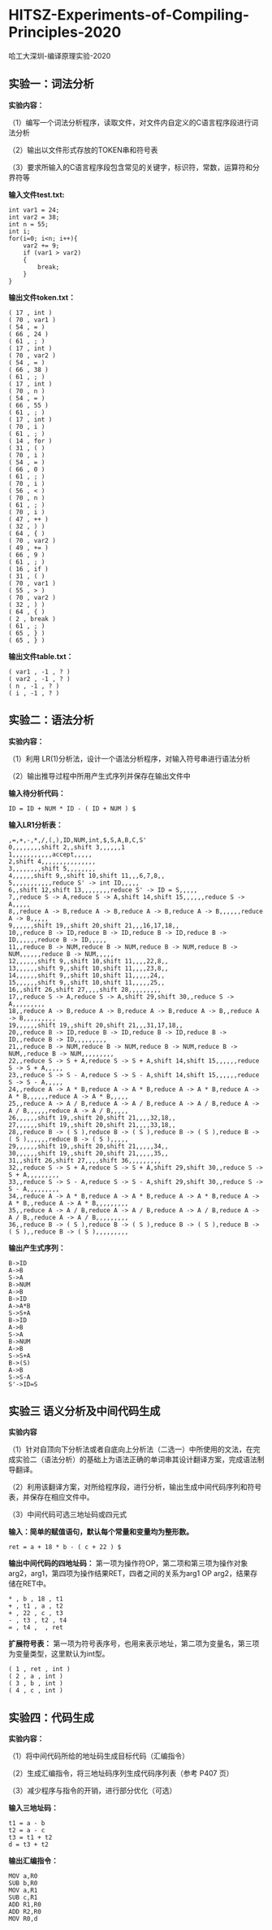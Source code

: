 # HITSZ-Experiments-of-Compiling-Principles-2020
哈工大深圳-编译原理实验-2020



## 实验一：**词法分析**

**实验内容：**

（1）编写一个词法分析程序，读取文件，对文件内自定义的C语言程序段进行词法分析

（2）输出以文件形式存放的TOKEN串和符号表

（3）要求所输入的C语言程序段包含常见的关键字，标识符，常数，运算符和分界符等



**输入文件test.txt:**

```
int var1 = 24;
int var2 = 38;
int n = 55;
int i;
for(i=0; i<n; i++){
    var2 += 9;
    if (var1 > var2)
    {
        break;
    }
}
```

**输出文件token.txt：**

```
( 17 , int )
( 70 , var1 )
( 54 , = )
( 66 , 24 )
( 61 , ; )
( 17 , int )
( 70 , var2 )
( 54 , = )
( 66 , 38 )
( 61 , ; )
( 17 , int )
( 70 , n )
( 54 , = )
( 66 , 55 )
( 61 , ; )
( 17 , int )
( 70 , i )
( 61 , ; )
( 14 , for )
( 31 , ( )
( 70 , i )
( 54 , = )
( 66 , 0 )
( 61 , ; )
( 70 , i )
( 56 , < )
( 70 , n )
( 61 , ; )
( 70 , i )
( 47 , ++ )
( 32 , ) )
( 64 , { )
( 70 , var2 )
( 49 , += )
( 66 , 9 )
( 61 , ; )
( 16 , if )
( 31 , ( )
( 70 , var1 )
( 55 , > )
( 70 , var2 )
( 32 , ) )
( 64 , { )
( 2 , break )
( 61 , ; )
( 65 , } )
( 65 , } )
```

**输出文件table.txt：**

```
( var1 , -1 , ? )
( var2 , -1 , ? )
( n , -1 , ? )
( i , -1 , ? )
```



## 实验二：语法分析

**实验内容：**

（1）利用 LR(1)分析法，设计一个语法分析程序，对输入符号串进行语法分析

（2）输出推导过程中所用产生式序列并保存在输出文件中

**输入待分析代码：**

```
ID = ID + NUM * ID - ( ID + NUM ) $
```

**输入LR1分析表：**

```
,=,+,-,*,/,(,),ID,NUM,int,$,S,A,B,C,S'
0,,,,,,,,shift 2,,shift 3,,,,,,1
1,,,,,,,,,,,accept,,,,,
2,shift 4,,,,,,,,,,,,,,,
3,,,,,,,,shift 5,,,,,,,,
4,,,,,,shift 9,,shift 10,shift 11,,,6,7,8,,
5,,,,,,,,,,,reduce S' -> int ID,,,,,
6,,shift 12,shift 13,,,,,,,,reduce S' -> ID = S,,,,,
7,,reduce S -> A,reduce S -> A,shift 14,shift 15,,,,,,reduce S -> A,,,,,
8,,reduce A -> B,reduce A -> B,reduce A -> B,reduce A -> B,,,,,,reduce A -> B,,,,,
9,,,,,,shift 19,,shift 20,shift 21,,,16,17,18,,
10,,reduce B -> ID,reduce B -> ID,reduce B -> ID,reduce B -> ID,,,,,,reduce B -> ID,,,,,
11,,reduce B -> NUM,reduce B -> NUM,reduce B -> NUM,reduce B -> NUM,,,,,,reduce B -> NUM,,,,,
12,,,,,,shift 9,,shift 10,shift 11,,,,22,8,,
13,,,,,,shift 9,,shift 10,shift 11,,,,23,8,,
14,,,,,,shift 9,,shift 10,shift 11,,,,,24,,
15,,,,,,shift 9,,shift 10,shift 11,,,,,25,,
16,,shift 26,shift 27,,,,shift 28,,,,,,,,,
17,,reduce S -> A,reduce S -> A,shift 29,shift 30,,reduce S -> A,,,,,,,,,
18,,reduce A -> B,reduce A -> B,reduce A -> B,reduce A -> B,,reduce A -> B,,,,,,,,,
19,,,,,,shift 19,,shift 20,shift 21,,,31,17,18,,
20,,reduce B -> ID,reduce B -> ID,reduce B -> ID,reduce B -> ID,,reduce B -> ID,,,,,,,,,
21,,reduce B -> NUM,reduce B -> NUM,reduce B -> NUM,reduce B -> NUM,,reduce B -> NUM,,,,,,,,,
22,,reduce S -> S + A,reduce S -> S + A,shift 14,shift 15,,,,,,reduce S -> S + A,,,,,
23,,reduce S -> S - A,reduce S -> S - A,shift 14,shift 15,,,,,,reduce S -> S - A,,,,,
24,,reduce A -> A * B,reduce A -> A * B,reduce A -> A * B,reduce A -> A * B,,,,,,reduce A -> A * B,,,,,
25,,reduce A -> A / B,reduce A -> A / B,reduce A -> A / B,reduce A -> A / B,,,,,,reduce A -> A / B,,,,,
26,,,,,,shift 19,,shift 20,shift 21,,,,32,18,,
27,,,,,,shift 19,,shift 20,shift 21,,,,33,18,,
28,,reduce B -> ( S ),reduce B -> ( S ),reduce B -> ( S ),reduce B -> ( S ),,,,,,reduce B -> ( S ),,,,,
29,,,,,,shift 19,,shift 20,shift 21,,,,,34,,
30,,,,,,shift 19,,shift 20,shift 21,,,,,35,,
31,,shift 26,shift 27,,,,shift 36,,,,,,,,,
32,,reduce S -> S + A,reduce S -> S + A,shift 29,shift 30,,reduce S -> S + A,,,,,,,,,
33,,reduce S -> S - A,reduce S -> S - A,shift 29,shift 30,,reduce S -> S - A,,,,,,,,,
34,,reduce A -> A * B,reduce A -> A * B,reduce A -> A * B,reduce A -> A * B,,reduce A -> A * B,,,,,,,,,
35,,reduce A -> A / B,reduce A -> A / B,reduce A -> A / B,reduce A -> A / B,,reduce A -> A / B,,,,,,,,,
36,,reduce B -> ( S ),reduce B -> ( S ),reduce B -> ( S ),reduce B -> ( S ),,reduce B -> ( S ),,,,,,,,,
```

**输出产生式序列：**

```
B->ID
A->B
S->A
B->NUM
A->B
B->ID
A->A*B
S->S+A
B->ID
A->B
S->A
B->NUM
A->B
S->S+A
B->(S)
A->B
S->S-A
S'->ID=S
```



## 实验三	语义分析及中间代码生成

**实验内容**

（1）针对自顶向下分析法或者自底向上分析法（二选一）中所使用的文法，在完成实验二（语法分析）的基础上为语法正确的单词串其设计翻译方案，完成语法制导翻译。

（2）利用该翻译方案，对所给程序段，进行分析，输出生成中间代码序列和符号表，并保存在相应文件中。

（3）中间代码可选三地址码或四元式

**输入：简单的赋值语句，默认每个常量和变量均为整形数。**

```
ret = a + 18 * b - ( c + 22 ) $
```

**输出中间代码的四地址码：**
第一项为操作符OP，第二项和第三项为操作对象arg2，arg1，第四项为操作结果RET，四者之间的关系为arg1 OP arg2，结果存储在RET中。

```
* , b , 18 , t1
+ , t1 , a , t2
+ , 22 , c , t3
- , t3 , t2 , t4
= , t4 ,  , ret
```

**扩展符号表：**
第一项为符号表序号，也用来表示地址，第二项为变量名，第三项为变量类型，这里默认为int型。

```
( 1 , ret , int )
( 2 , a , int )
( 3 , b , int )
( 4 , c , int )
```



## 实验四：代码生成

**实验内容：**

（1）将中间代码所给的地址码生成目标代码（汇编指令）

（2）生成汇编指令，将三地址码序列生成代码序列表（参考 P407 页）

（3）减少程序与指令的开销，进行部分优化（可选）

**输入三地址码：**

```
t1 = a - b
t2 = a - c
t3 = t1 + t2
d = t3 + t2
```

**输出汇编指令：**

```
MOV a,R0
SUB b,R0
MOV a,R1
SUB c,R1
ADD R1,R0
ADD R2,R0
MOV R0,d
```

